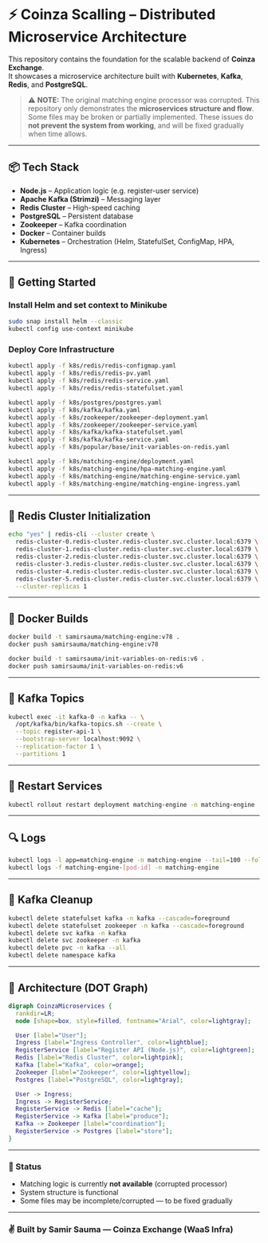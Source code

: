 
# ⚡ Coinza Scalling – Distributed Microservice Architecture

This repository contains the foundation for the scalable backend of **Coinza Exchange**.  
It showcases a microservice architecture built with **Kubernetes**, **Kafka**, **Redis**, and **PostgreSQL**.

> ⚠️ **NOTE:** The original matching engine processor was corrupted. This repository only demonstrates the **microservices structure and flow**.  
> Some files may be broken or partially implemented. These issues do **not prevent the system from working**, and will be fixed gradually when time allows.

---

## 📦 Tech Stack

- **Node.js** – Application logic (e.g. register-user service)
- **Apache Kafka (Strimzi)** – Messaging layer
- **Redis Cluster** – High-speed caching
- **PostgreSQL** – Persistent database
- **Zookeeper** – Kafka coordination
- **Docker** – Container builds
- **Kubernetes** – Orchestration (Helm, StatefulSet, ConfigMap, HPA, Ingress)

---

## 🚀 Getting Started

### Install Helm and set context to Minikube

```bash
sudo snap install helm --classic
kubectl config use-context minikube
```

### Deploy Core Infrastructure

```bash
kubectl apply -f k8s/redis/redis-configmap.yaml
kubectl apply -f k8s/redis/redis-pv.yaml
kubectl apply -f k8s/redis/redis-service.yaml
kubectl apply -f k8s/redis/redis-statefulset.yaml

kubectl apply -f k8s/postgres/postgres.yaml
kubectl apply -f k8s/kafka/kafka.yaml
kubectl apply -f k8s/zookeeper/zookeeper-deployment.yaml
kubectl apply -f k8s/zookeeper/zookeeper-service.yaml
kubectl apply -f k8s/kafka/kafka-statefulset.yaml
kubectl apply -f k8s/kafka/kafka-service.yaml
kubectl apply -f k8s/popular/base/init-variables-on-redis.yaml

kubectl apply -f k8s/matching-engine/deployment.yaml
kubectl apply -f k8s/matching-engine/hpa-matching-engine.yaml
kubectl apply -f k8s/matching-engine/matching-engine-service.yaml
kubectl apply -f k8s/matching-engine/matching-engine-ingress.yaml
```

---

## 🧠 Redis Cluster Initialization

```bash
echo "yes" | redis-cli --cluster create \
  redis-cluster-0.redis-cluster.redis-cluster.svc.cluster.local:6379 \
  redis-cluster-1.redis-cluster.redis-cluster.svc.cluster.local:6379 \
  redis-cluster-2.redis-cluster.redis-cluster.svc.cluster.local:6379 \
  redis-cluster-3.redis-cluster.redis-cluster.svc.cluster.local:6379 \
  redis-cluster-4.redis-cluster.redis-cluster.svc.cluster.local:6379 \
  redis-cluster-5.redis-cluster.redis-cluster.svc.cluster.local:6379 \
  --cluster-replicas 1
```

---

## 🐳 Docker Builds

```bash
docker build -t samirsauma/matching-engine:v78 .
docker push samirsauma/matching-engine:v78

docker build -t samirsauma/init-variables-on-redis:v6 .
docker push samirsauma/init-variables-on-redis:v6
```

---

## 📡 Kafka Topics

```bash
kubectl exec -it kafka-0 -n kafka -- \
  /opt/kafka/bin/kafka-topics.sh --create \
  --topic register-api-1 \
  --bootstrap-server localhost:9092 \
  --replication-factor 1 \
  --partitions 1
```

---

## 🔁 Restart Services

```bash
kubectl rollout restart deployment matching-engine -n matching-engine
```

---

## 🔍 Logs

```bash
kubectl logs -l app=matching-engine -n matching-engine --tail=100 --follow
kubectl logs -f matching-engine-[pod-id] -n matching-engine
```

---

## 🧼 Kafka Cleanup

```bash
kubectl delete statefulset kafka -n kafka --cascade=foreground
kubectl delete statefulset zookeeper -n kafka --cascade=foreground
kubectl delete svc kafka -n kafka
kubectl delete svc zookeeper -n kafka
kubectl delete pvc -n kafka --all
kubectl delete namespace kafka
```

---

## 🧠 Architecture (DOT Graph)

```dot
digraph CoinzaMicroservices {
  rankdir=LR;
  node [shape=box, style=filled, fontname="Arial", color=lightgray];

  User [label="User"];
  Ingress [label="Ingress Controller", color=lightblue];
  RegisterService [label="Register API (Node.js)", color=lightgreen];
  Redis [label="Redis Cluster", color=lightpink];
  Kafka [label="Kafka", color=orange];
  Zookeeper [label="Zookeeper", color=lightyellow];
  Postgres [label="PostgreSQL", color=lightgray];

  User -> Ingress;
  Ingress -> RegisterService;
  RegisterService -> Redis [label="cache"];
  RegisterService -> Kafka [label="produce"];
  Kafka -> Zookeeper [label="coordination"];
  RegisterService -> Postgres [label="store"];
}
```

---

### 🧊 Status

- Matching logic is currently **not available** (corrupted processor)
- System structure is functional
- Some files may be incomplete/corrupted — to be fixed gradually

---

### ✌️ Built by Samir Sauma — Coinza Exchange (WaaS Infra)
